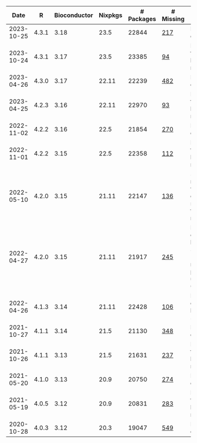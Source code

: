 | Date | R | Bioconductor | Nixpkgs | # Packages | # Missing | Comment |
| ---- | - | ------------ | ------- | ---------- | --------- | ------- |
2023-10-25 | 4.3.1 | 3.18 | 23.5| 22844 | [217](filtered_2023-10-25.md) | Initial release date
2023-10-24 | 4.3.1 | 3.17 | 23.5| 23385 | [94](filtered_2023-10-24.md) | Final date of this bioconductor release
2023-04-26 | 4.3.0 | 3.17 | 22.11| 22239 | [482](filtered_2023-04-26.md) | Initial release date
2023-04-25 | 4.2.3 | 3.16 | 22.11| 22970 | [93](filtered_2023-04-25.md) | Final date of this bioconductor release
2022-11-02 | 4.2.2 | 3.16 | 22.5| 21854 | [270](filtered_2022-11-02.md) | Initial release date
2022-11-01 | 4.2.2 | 3.15 | 22.5| 22358 | [112](filtered_2022-11-01.md) | Final date of this bioconductor release
2022-05-10 | 4.2.0 | 3.15 | 21.11| 22147 | [136](filtered_2022-05-10.md) | 3.15 was rereleased with many changes soon after the initial release
2022-04-27 | 4.2.0 | 3.15 | 21.11| 21917 | [245](filtered_2022-04-27.md) | Initial release of bioconductor 3.15 (missing many packages, use 2022-05-10)
2022-04-26 | 4.1.3 | 3.14 | 21.11| 22428 | [106](filtered_2022-04-26.md) | Final release of bioconductor 3.14
2021-10-27 | 4.1.1 | 3.14 | 21.5| 21130 | [348](filtered_2021-10-27.md) | Initial release date
2021-10-26 | 4.1.1 | 3.13 | 21.5| 21631 | [237](filtered_2021-10-26.md) | Final date of this bioconductor release
2021-05-20 | 4.1.0 | 3.13 | 20.9| 20750 | [274](filtered_2021-05-20.md) | Initial release date
2021-05-19 | 4.0.5 | 3.12 | 20.9| 20831 | [283](filtered_2021-05-19.md) | Final date of this bioconductor release
2020-10-28 | 4.0.3 | 3.12 | 20.3| 19047 | [549](filtered_2020-10-28.md) | Initial release date
